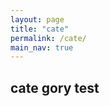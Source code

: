 ```yaml
---
layout: page
title: "cate"
permalink: /cate/
main_nav: true
---
```



<div>
<h2>cate gory test</h2>
</div>

<br>
